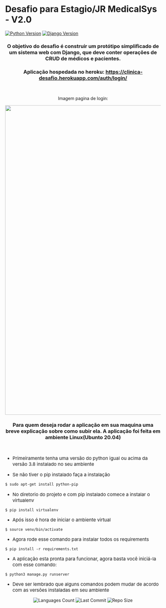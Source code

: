 # Desafio para Estagio/JR MedicalSys - V2.0
[![Python Version](https://img.shields.io/badge/python-3.8.10-blue.svg)](https://python.org)
[![Django Version](https://img.shields.io/badge/django-4.0.1-blue.svg)](https://djangoproject.com)


<div align="center">

### O objetivo do desafio é construir um protótipo simplificado de um sistema web com Django, que deve conter operações de CRUD de médicos e pacientes.

### Aplicação hospedada no heroku: https://clinica-desafio.herokuapp.com/auth/login/

<br>
<p>
    Imagem pagina de login:
</p>
<img src="https://user-images.githubusercontent.com/79418546/150622496-9007d4dd-9767-44d4-bbcd-715891e882f2.png" width="1000px">
<img>

</div>

<div align="center">

### Para quem deseja rodar a aplicação em sua maquina uma breve explicação sobre como subir ela. A aplicação foi feita em ambiente Linux(Ubunto 20.04)

</div>
<br>

- <p style="font-size: 15px;" >Primeiramente tenha uma versão do python igual ou  acima da versão 3.8 instalado no seu ambiente</p>
- <p style="font-size: 15px;" > Se não tiver o pip instalado faça a instalação </>
```bash
$ sudo apt-get install python-pip
```
- <p style="font-size: 15px;" > No diretorio do projeto e com pip instalado comece a instalar o virtualenv </>
```
$ pip install virtualenv
```
- <p style="font-size: 15px;" > Após isso é hora de iniciar o ambiente virtual</>
```
$ source venv/bin/activate 
```
- <p style="font-size: 15px;" > Agora rode esse comando para instalar todos os requirements</>
```
$ pip install -r requirements.txt 
```
- <p style="font-size: 15px;" > A aplicação esta pronta para funcionar, agora basta você iniciá-la com esse comando: </>
```
$ python3 manage.py runserver 
```
- <p style="font-size: 15px;" >Deve ser lembrado que alguns comandos podem mudar de acordo com as versões instaladas em seu ambiente</>

<div align="center">

<p>
<!-- Image Shields -->
<img  alt="Languages Count"  src="https://img.shields.io/github/languages/count/WendSant/Desafio-para-Estagio-JR-MedicalSys---V2.0">
<img  alt="Last Commit"  src="https://img.shields.io/github/last-commit/WendSant/Desafio-para-Estagio-JR-MedicalSys---V2.0">
<img  alt="Repo Size"  src="https://img.shields.io/github/repo-size/WendSant/Desafio-para-Estagio-JR-MedicalSys---V2.0">
</p>
</div>